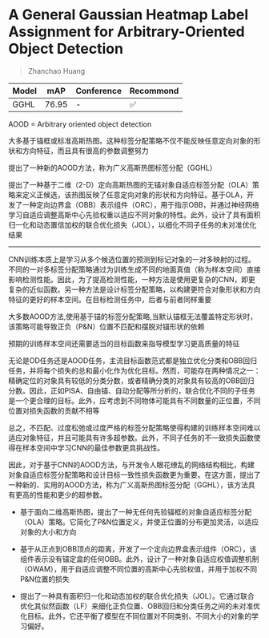 # A General Gaussian Heatmap Label Assignment for Arbitrary-Oriented Object Detection

> Zhanchao Huang

|Model|mAP|Conference|Recommond|
|--|--|--|--|
|GGHL|76.95|-|:white_check_mark:|

AOOD = Arbitrary oriented object detection

大多基于锚框或标准高斯热图。这种标签分配策略不仅不能反映任意定向对象的形状和方向特征，而且具有很高的参数调整努力

提出了一种新的AOOD方法，称为广义高斯热图标签分配（GGHL）

提出了一种基于二维（2-D）定向高斯热图的无锚对象自适应标签分配（OLA）策略来定义正候选，该热图反映了任意定向对象的形状和方向特征。基于OLA，开发了一种定向边界盒（OBB）表示组件（ORC），用于指示OBB，并通过神经网络学习自适应调整高斯中心先验权重以适应不同对象的特性。此外，设计了具有面积归一化和动态置信加权的联合优化损失（JOL），以细化不同子任务的未对准优化结果

---

CNN训练本质上是学习从多个候选位置的预测到标记对象的一对多映射的过程。不同的一对多标签分配策略通过为训练生成不同的地面真值（称为样本空间）直接影响检测性能。因此，为了提高检测性能，一种方法是使用更复杂的CNN，即更复杂的近似函数。另一种方法是设计标签分配策略，以构建更符合对象形状和方向特征的更好的样本空间。在目标检测任务中，后者与前者同样重要

大多数AOOD方法,使用基于锚的标签分配策略,当默认锚框无法覆盖特定形状时，该策略可能导致正负（P&N）位置不匹配和摆脱对锚形状的依赖

预期的训练样本空间还需要适当的目标函数来指导模型学习更高质量的特征

无论是OD任务还是AOOD任务，主流目标函数范式都是独立优化分类和OBB回归任务，并将每个损失的总和最小化作为优化目标。然而，可能存在两种情况之一：精确定位的对象具有较低的分类分数，或者精确分类的对象具有较高的OBB回归分数。因此，正如PISA、自由锚、自动分配等所分析的，联合优化不同的子任务是一个更合理的目标。此外，应考虑到不同物体可能具有不同数量的正位置，不同位置对损失函数的贡献不相等

总之，不匹配、过度松弛或过度严格的标签分配策略使得构建的训练样本空间难以适应对象特征，并且可能具有许多超参数。此外，不同子任务的不一致损失函数使得在样本空间中学习CNN的最佳参数更具挑战性。

因此，对于基于CNN的AOOD方法，与开发令人眼花缭乱的网络结构相比，构建对象自适应标签分配策略和设计目标一致性损失函数更为重要。在这方面，提出了一种新的、实用的AOOD方法，称为广义高斯热图标签分配（GGHL），该方法具有更高的性能和更少的超参数。

- 基于面向二维高斯热图，提出了一种无任何先验锚框的对象自适应标签分配（OLA）策略。它简化了P&N位置定义，并使正位置的分布更加灵活，以适应对象的大小和方向

- 基于从正点到OBB顶点的距离，开发了一个定向边界盒表示组件（ORC），该组件表示没有锚定盒的任何OBB。此外，设计了一种对象自适应权值调整机制（OWAM），用于自适应调整不同位置的高斯中心先验权值，并用于加权不同P&N位置的损失

- 提出了一种具有面积归一化和动态加权的联合优化损失（JOL）。它通过联合优化其似然函数（LF）来细化正负位置、OBB回归和分类任务之间的未对准优化目标。此外，它还平衡了模型在不同位置对不同类别、不同大小的对象的学习偏好。
